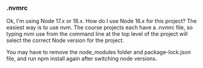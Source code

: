 ### .nvmrc

Ok, I'm using Node 17.x or 18.x. How do I use Node 16.x for this project?
The easiest way is to use nvm. The course projects each have a .nvmrc file, so typing nvm use from the command line at the top level of the project will select the correct Node version for the project.

You may have to remove the node_modules folder and package-lock.json file, and run npm install again after switching node versions.


